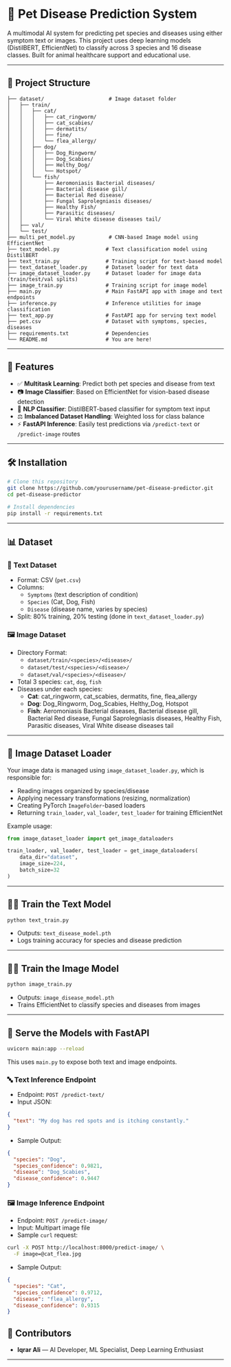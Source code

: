 # 🐾 Pet Disease Prediction System

A multimodal AI system for predicting pet species and diseases using either symptom text or images. This project uses deep learning models (DistilBERT, EfficientNet) to classify across 3 species and 16 disease classes. Built for animal healthcare support and educational use.

---

## 📂 Project Structure

```
├── dataset/                     # Image dataset folder
│   ├── train/
│   │   ├── cat/
│   │   │   ├── cat_ringworm/
│   │   │   ├── cat_scabies/
│   │   │   ├── dermatits/
│   │   │   ├── fine/
│   │   │   └── flea_allergy/
│   │   ├── dog/
│   │   │   ├── Dog_Ringworm/
│   │   │   ├── Dog_Scabies/
│   │   │   ├── Helthy_Dog/
│   │   │   └── Hotspot/
│   │   └── fish/
│   │       ├── Aeromoniasis Bacterial diseases/
│   │       ├── Bacterial disease gill/
│   │       ├── Bacterial Red disease/
│   │       ├── Fungal Saprolegniasis diseases/
│   │       ├── Healthy Fish/
│   │       ├── Parasitic diseases/
│   │       └── Viral White disease diseases tail/
│   ├── val/
│   └── test/
├── multi_pet_model.py           # CNN-based Image model using EfficientNet
├── text_model.py               # Text classification model using DistilBERT
├── text_train.py               # Training script for text-based model
├── text_dataset_loader.py      # Dataset loader for text data
├── image_dataset_loader.py     # Dataset loader for image data (train/test/val splits)
├── image_train.py              # Training script for image model
├── main.py                     # Main FastAPI app with image and text endpoints
├── inference.py                # Inference utilities for image classification
├── text_app.py                 # FastAPI app for serving text model
├── pet.csv                     # Dataset with symptoms, species, diseases
├── requirements.txt            # Dependencies
└── README.md                   # You are here!
```

---

## 🧐 Features

- ✅ **Multitask Learning**: Predict both pet species and disease from text
- 📷 **Image Classifier**: Based on EfficientNet for vision-based disease detection
- 🤖 **NLP Classifier**: DistilBERT-based classifier for symptom text input
- ⚖️ **Imbalanced Dataset Handling**: Weighted loss for class balance
- ⚡ **FastAPI Inference**: Easily test predictions via `/predict-text` or `/predict-image` routes

---

## 🛠️ Installation

```bash
# Clone this repository
git clone https://github.com/yourusername/pet-disease-predictor.git
cd pet-disease-predictor

# Install dependencies
pip install -r requirements.txt
```

---

## 📊 Dataset

### 📝 Text Dataset

- Format: CSV (`pet.csv`)
- Columns:
  - `Symptoms` (text description of condition)
  - `Species` (Cat, Dog, Fish)
  - `Disease` (disease name, varies by species)
- Split: 80% training, 20% testing (done in `text_dataset_loader.py`)

### 🖼️ Image Dataset

- Directory Format:
  - `dataset/train/<species>/<disease>/`
  - `dataset/test/<species>/<disease>/`
  - `dataset/val/<species>/<disease>/`
- Total 3 species: `cat`, `dog`, `fish`
- Diseases under each species:
  - **Cat**: cat\_ringworm, cat\_scabies, dermatits, fine, flea\_allergy
  - **Dog**: Dog\_Ringworm, Dog\_Scabies, Helthy\_Dog, Hotspot
  - **Fish**: Aeromoniasis Bacterial diseases, Bacterial disease gill, Bacterial Red disease, Fungal Saprolegniasis diseases, Healthy Fish, Parasitic diseases, Viral White disease diseases tail

---

## 🧠 Image Dataset Loader

Your image data is managed using `image_dataset_loader.py`, which is responsible for:

- Reading images organized by species/disease
- Applying necessary transformations (resizing, normalization)
- Creating PyTorch `ImageFolder`-based loaders
- Returning `train_loader`, `val_loader`, `test_loader` for training EfficientNet

Example usage:

```python
from image_dataset_loader import get_image_dataloaders

train_loader, val_loader, test_loader = get_image_dataloaders(
    data_dir="dataset",
    image_size=224,
    batch_size=32
)
```

---

## 🏋️‍♀️ Train the Text Model

```bash
python text_train.py
```

- Outputs: `text_disease_model.pth`
- Logs training accuracy for species and disease prediction

---

## 🏋️‍♂️ Train the Image Model

```bash
python image_train.py
```

- Outputs: `image_disease_model.pth`
- Trains EfficientNet to classify species and diseases from images

---

## 🚀 Serve the Models with FastAPI

```bash
uvicorn main:app --reload
```

This uses `main.py` to expose both text and image endpoints.

### 🔤 Text Inference Endpoint

- Endpoint: `POST /predict-text/`
- Input JSON:

```json
{
  "text": "My dog has red spots and is itching constantly."
}
```

- Sample Output:

```json
{
  "species": "Dog",
  "species_confidence": 0.9821,
  "disease": "Dog_Scabies",
  "disease_confidence": 0.9447
}
```

### 🖼️ Image Inference Endpoint

- Endpoint: `POST /predict-image/`
- Input: Multipart image file
- Sample `curl` request:

```bash
curl -X POST http://localhost:8000/predict-image/ \
  -F image=@cat_flea.jpg
```

- Sample Output:

```json
{
  "species": "Cat",
  "species_confidence": 0.9712,
  "disease": "flea_allergy",
  "disease_confidence": 0.9315
}
```


## 🤝 Contributors

- **Iqrar Ali** — AI Developer, ML Specialist, Deep Learning Enthusiast

---



